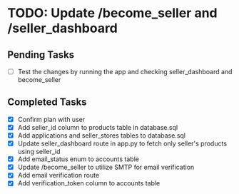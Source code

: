 # TODO: Update /become_seller and /seller_dashboard

## Pending Tasks
- [ ] Test the changes by running the app and checking seller_dashboard and become_seller

## Completed Tasks
- [x] Confirm plan with user
- [x] Add seller_id column to products table in database.sql
- [x] Add applications and seller_stores tables to database.sql
- [x] Update seller_dashboard route in app.py to fetch only seller's products using seller_id
- [x] Add email_status enum to accounts table
- [x] Update /become_seller to utilize SMTP for email verification
- [x] Add email verification route
- [x] Add verification_token column to accounts table
